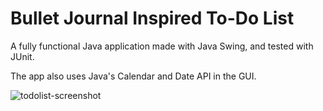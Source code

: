 # Bullet Journal Inspired To-Do List
 
 A fully functional Java application made with Java Swing, and tested with JUnit.

The app also uses Java's Calendar and Date API in the GUI. 

![todolist-screenshot](https://github.com/a-kong/ToDoList/blob/todolist-screenshot.png/image.jpg?raw=true)
